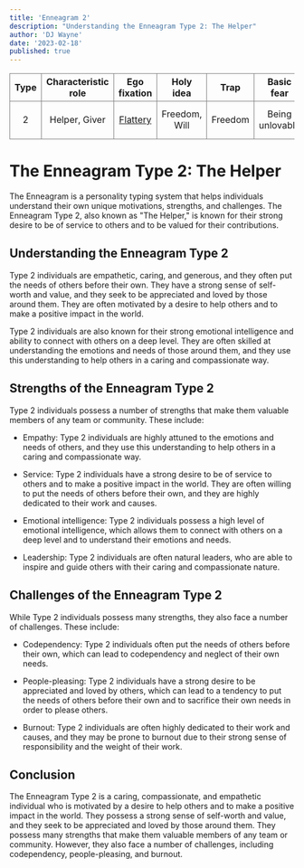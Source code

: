 ```yaml
---
title: 'Enneagram 2'
description: "Understanding the Enneagram Type 2: The Helper"
author: 'DJ Wayne'
date: '2023-02-18'
published: true
---
```


| Type | Characteristic role     | Ego fixation                                                   | Holy idea                 | Trap         | Basic fear                               | Basic desire                             | [Temptation](https://en.wikipedia.org/wiki/Temptation)                                                               | [Vice](https://en.wikipedia.org/wiki/Seven_deadly_sins)/Passion | [Virtue](https://en.wikipedia.org/wiki/Virtue)                             | Stress/ Disintegration | Security/ Integration |
| ---- | ----------------------- | -------------------------------------------------------------- | ------------------------- | ------------ | ---------------------------------------- | ---------------------------------------- | -------------------------------------------------------------------------------------------------------------------- | --------------------------------------------------------------- | -------------------------------------------------------------------------- | ---------------------- | --------------------- |
| 2    | Helper, Giver           | [Flattery](https://en.wikipedia.org/wiki/Flattery)             | Freedom, Will             | Freedom      | Being unlovable                          | To feel worthy of love                   | Deny own needs, [manipulation](https://en.wikipedia.org/wiki/Psychological_manipulation)                             | [Pride](https://en.wikipedia.org/wiki/Pride)                    | [Humility](https://en.wikipedia.org/wiki/Humility)                         | 8                      | 4                     |


# The Enneagram Type 2: The Helper

The Enneagram is a personality typing system that helps individuals understand their own unique motivations, strengths, and challenges. The Enneagram Type 2, also known as "The Helper," is known for their strong desire to be of service to others and to be valued for their contributions.

## Understanding the Enneagram Type 2

Type 2 individuals are empathetic, caring, and generous, and they often put the needs of others before their own. They have a strong sense of self-worth and value, and they seek to be appreciated and loved by those around them. They are often motivated by a desire to help others and to make a positive impact in the world.

Type 2 individuals are also known for their strong emotional intelligence and ability to connect with others on a deep level. They are often skilled at understanding the emotions and needs of those around them, and they use this understanding to help others in a caring and compassionate way.

## Strengths of the Enneagram Type 2

Type 2 individuals possess a number of strengths that make them valuable members of any team or community. These include:

-   Empathy: Type 2 individuals are highly attuned to the emotions and needs of others, and they use this understanding to help others in a caring and compassionate way.
    
-   Service: Type 2 individuals have a strong desire to be of service to others and to make a positive impact in the world. They are often willing to put the needs of others before their own, and they are highly dedicated to their work and causes.
    
-   Emotional intelligence: Type 2 individuals possess a high level of emotional intelligence, which allows them to connect with others on a deep level and to understand their emotions and needs.
    
-   Leadership: Type 2 individuals are often natural leaders, who are able to inspire and guide others with their caring and compassionate nature.
    

## Challenges of the Enneagram Type 2

While Type 2 individuals possess many strengths, they also face a number of challenges. These include:

-   Codependency: Type 2 individuals often put the needs of others before their own, which can lead to codependency and neglect of their own needs.
    
-   People-pleasing: Type 2 individuals have a strong desire to be appreciated and loved by others, which can lead to a tendency to put the needs of others before their own and to sacrifice their own needs in order to please others.
    
-   Burnout: Type 2 individuals are often highly dedicated to their work and causes, and they may be prone to burnout due to their strong sense of responsibility and the weight of their work.
    

## Conclusion

The Enneagram Type 2 is a caring, compassionate, and empathetic individual who is motivated by a desire to help others and to make a positive impact in the world. They possess a strong sense of self-worth and value, and they seek to be appreciated and loved by those around them. They possess many strengths that make them valuable members of any team or community. However, they also face a number of challenges, including codependency, people-pleasing, and burnout.


<style>
tr {
    overflow-x: scroll;
    border: 1px solid grey;
    text-align: center;
}
td {
    overflow-x: scroll;
    border: 1px solid grey;
    text-align: center;
}
th { 
    overflow-x: scroll;
    border: 1px solid grey;
    text-align: center;
}

</style>